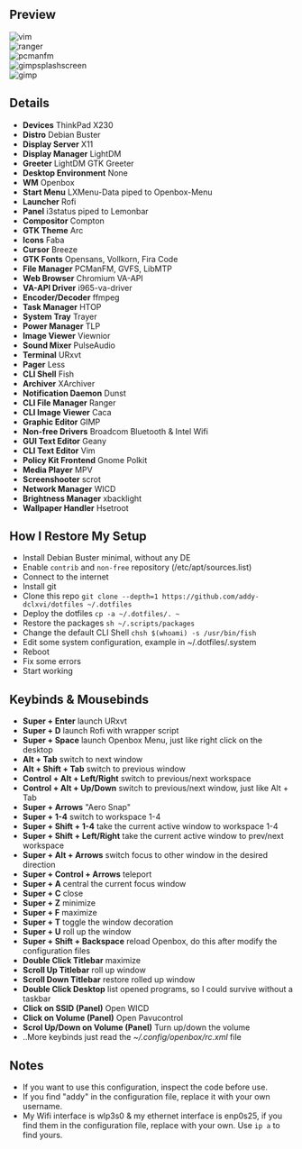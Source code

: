 ## Preview
![vim](https://raw.githubusercontent.com/addy-dclxvi/dotfiles/master/.preview/vim-ufetch.jpg)
<br />
![ranger](https://raw.githubusercontent.com/addy-dclxvi/dotfiles/master/.preview/ranger-dunst-xresources-openboxmenu.jpg)
<br />
![pcmanfm](https://raw.githubusercontent.com/addy-dclxvi/dotfiles/master/.preview/pcmanfm.jpg)
<br />
![gimpsplashscreen](https://raw.githubusercontent.com/addy-dclxvi/dotfiles/master/.preview/gimpsplashscreen.jpg)
<br />
![gimp](https://raw.githubusercontent.com/addy-dclxvi/dotfiles/master/.preview/gimp.jpg)
<br />

## Details
- **Devices** ThinkPad X230
- **Distro** Debian Buster
- **Display Server** X11
- **Display Manager** LightDM
- **Greeter** LightDM GTK Greeter
- **Desktop Environment** None
- **WM** Openbox
- **Start Menu** LXMenu-Data piped to Openbox-Menu
- **Launcher** Rofi
- **Panel** i3status piped to Lemonbar
- **Compositor** Compton
- **GTK Theme** Arc
- **Icons** Faba
- **Cursor** Breeze
- **GTK Fonts** Opensans, Vollkorn, Fira Code
- **File Manager** PCManFM, GVFS, LibMTP
- **Web Browser** Chromium VA-API
- **VA-API Driver** i965-va-driver
- **Encoder/Decoder** ffmpeg
- **Task Manager** HTOP
- **System Tray** Trayer
- **Power Manager** TLP
- **Image Viewer** Viewnior
- **Sound Mixer** PulseAudio
- **Terminal** URxvt
- **Pager** Less
- **CLI Shell** Fish
- **Archiver** XArchiver
- **Notification Daemon** Dunst
- **CLI File Manager** Ranger
- **CLI Image Viewer** Caca
- **Graphic Editor** GIMP
- **Non-free Drivers** Broadcom Bluetooth & Intel Wifi
- **GUI Text Editor** Geany
- **CLI Text Editor** Vim
- **Policy Kit Frontend** Gnome Polkit
- **Media Player** MPV
- **Screenshooter** scrot
- **Network Manager** WICD
- **Brightness Manager** xbacklight
- **Wallpaper Handler** Hsetroot

## How I Restore My Setup
- Install Debian Buster minimal, without any DE
- Enable `contrib` and `non-free` repository (/etc/apt/sources.list)
- Connect to the internet
- Install git
- Clone this repo `git clone --depth=1 https://github.com/addy-dclxvi/dotfiles ~/.dotfiles`
- Deploy the dotfiles `cp -a ~/.dotfiles/. ~`
- Restore the packages `sh ~/.scripts/packages`
- Change the default CLI Shell `chsh $(whoami) -s /usr/bin/fish`
- Edit some system configuration, example in ~/.dotfiles/.system
- Reboot
- Fix some errors
- Start working

## Keybinds & Mousebinds
- **Super + Enter** launch URxvt
- **Super + D** launch Rofi with wrapper script
- **Super + Space** launch Openbox Menu, just like right click on the desktop
- **Alt + Tab** switch to next window
- **Alt + Shift + Tab** switch to previous window
- **Control + Alt + Left/Right** switch to previous/next workspace
- **Control + Alt + Up/Down**  switch to previous/next window, just like Alt + Tab
- **Super + Arrows** "Aero Snap"
- **Super + 1-4** switch to workspace 1-4
- **Super + Shift + 1-4** take the current active window to workspace 1-4
- **Super + Shift + Left/Right** take the current active window to prev/next workspace
- **Super + Alt + Arrows** switch focus to other window in the desired direction
- **Super + Control + Arrows** teleport
- **Super + A** central the current focus window
- **Super + C** close
- **Super + Z** minimize
- **Super + F** maximize
- **Super + T** toggle the window decoration
- **Super + U** roll up the window
- **Super + Shift + Backspace** reload Openbox, do this after modify the configuration files
- **Double Click Titlebar** maximize
- **Scroll Up Titlebar** roll up window
- **Scroll Down Titlebar** restore rolled up window
- **Double Click Desktop** list opened programs, so I could survive without a taskbar
- **Click on SSID (Panel)** Open WICD
- **Click on Volume (Panel)** Open Pavucontrol
- **Scrol Up/Down on Volume (Panel)** Turn up/down the volume
- ..More keybinds just read the *~/.config/openbox/rc.xml* file

## Notes
- If you want to use this configuration, inspect the code before use.
- If you find "addy" in the configuration file, replace it with your own username.
- My Wifi interface is wlp3s0 & my ethernet interface is enp0s25, if you find them in the
configuration file, replace with your own. Use `ip a` to find yours.
